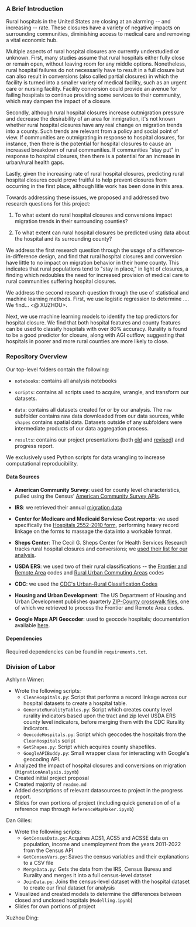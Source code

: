 ### A Brief Introduction

Rural hospitals in the United States are closing at an alarming -- and increasing -- rate. These closures have a variety of negative impacts on surrounding communities, diminishing access to medical care and removing a vital economic hub. 

Multiple aspects of rural hospital closures are currently understudied or unknown. First, many studies assume that rural hospitals either fully close or remain open, without leaving room for any middle options. Nonetheless, rural hospital failures do not necessarily have to result in a full closure but can also result in conversions (also called partial closures) in which the facility is turned into a smaller variety of medical facility, such as an urgent care or nursing facility. Facility conversion could provide an avenue for failing hospitals to continue providing some services to their community, which may dampen the impact of a closure. 

Secondly, although rural hospital closures increase outmigration pressure and decrease the desirability of an area for inmigration, it's not known whether rural hospital closures have any real change on migration trends into a county. Such trends are relevant from a policy and social point of view. If communities are outmigrating in response to hospital closures, for instance, then there is the potential for hospital closures to cause an increased breakdown of rural communities. If communities "stay put" in response to hospital closures, then there is a potential for an increase in urban/rural health gaps. 

Lastly, given the increasing rate of rural hospital closures, predicting rural hospital closures could prove fruitful to help prevent closures from occurring in the first place, although litle work has been done in this area.

Towards addressing these issues, we proposed and addressed two research questions for this project:

1. To what extent do rural hospital closures and conversions impact migration trends in their surrounding counties?

2. To what extent can rural hospital closures be predicted using data about the hospital and its surrounding county?

We address the first research question through the usage of a difference-in-difference design, and find that rural hospital closures and conversion have little to no impact on migration behavior in their home county. This indicates that rural populations tend to "stay in place," in light of closures, a finding which redoubles the need for increased provision of medical care to rural communities suffering hospital closures.

We address the second research question through the use of statistical and machine learning methods. First, we use logistic regression to determine .... We  find... <@ XUZHOU>.

Next, we use machine learning models to identify the top predictors for hospital closure. We find that both hospital features and county features can be used to classify hospitals with over 80% accuracy. Rurality is found to be a good predictor for closure, along with AGI outflow, suggesting that hospitals in poorer and more rural counties are more likely to close.

### Repository Overview

Our top-level folders contain the following:

* `notebooks`: contains all analysis notebooks

* `scripts`: contains all scripts used to acquire, wrangle, and transform our datasets.

* `data`: contains all datasets created for or by our analysis. The `raw` subfolder contains raw data downloaded from our data sources, while `shapes` contains spatial data. Datasets outside of any subfolders were intermediate products of our data aggregation process.

* `results`: contains our project presentations (both [old](https://github.com/macs30122-winter24/final-project-the-procrastinators/blob/main/results/The%20Procrastinator's%20Final%20Procrastination.pdf) and [revised]()) and progress report.

We exclusively used Python scripts for data wrangling to increase computational reproducibility.

#### Data Sources

* **American Community Survey**: used for county level characteristics, pulled using the Census' [American Community Survey APIs](https://www.census.gov/programs-surveys/acs/data/data-via-api.html).

* **IRS**: we retrieved their annual [migration data](https://www.irs.gov/statistics/soi-tax-stats-migration-data) 

* **Center for Medicare and Medicaid Servicse Cost reports**: we used specifically the [Hospitals 2552-2010 form](https://www.cms.gov/data-research/statistics-trends-and-reports/cost-reports/hospital-2552-2010-form), performing heavy record linkage on the forms to massage the data into a workable format. 

* **Sheps Center**: The Cecil G. Sheps Center for Health Services Research tracks rural hospital closures and conversions; we [used their list for our analysis](https://www.shepscenter.unc.edu/programs-projects/rural-health/rural-hospital-closures/).

* **USDA ERS**: we used two of their rural classifications -- the [Frontier and Remote Area](https://www.ers.usda.gov/data-products/frontier-and-remote-area-codes/) codes and [Rural Urban Commuting Areas](https://www.ers.usda.gov/data-products/rural-urban-commuting-area-codes/) codes

* **CDC**: we used the [CDC's Urban-Rural Classification Codes](https://www.cdc.gov/nchs/data_access/urban_rural.htm)

* **Housing and Urban Development**: The US Department of Housing and Urban Development publishes quarterly [ZIP-County crosswalk files](https://www.huduser.gov/portal/datasets/usps_crosswalk.html), one of which we retrieved to process the Frontier and Remote Area codes.

* **Google Maps API Geocoder**: used to geocode hospitals; documentation available [here](https://developers.google.com/maps/documentation).

#### Dependencies

Required dependencies can be found in `requirements.txt`.

### Division of Labor

Ashlynn Wimer:
* Wrote the following scripts:
  * `CleanHospitals.py`: Script that performs a record linkage across our hospital datasets to create a hospital table.
  * `GenerateRuralityTables.py`: Script which creates county level rurality indicators based upon the tract and zip level USDA ERS county level indicators, before merging them with the CDC Rurality indicators.
  * `GeocodeHospitals.py`: Script which geocodes the hospitals from the `CleanHospitals` script
  * `GetShapes.py`: Script which acquires county shapefiles.
  * `GoogleAPIBuddy.py`: Small wrapper class for interacting with Google's geocoding API.
* Analyzed the impact of hospital closures and conversions on migration (`MigrationAnalysis.ipynb`)
* Created initial project proposal
* Created majority of `readme.md`
* Added descriptions of relevant datasources to project in the progress report.
* Slides for own portions of project (including quick generation of of a reference map through `ReferenceMapMaker.ipynb`)

Dan Gilles:
* Wrote the following scripts:
  * `GetCensusData.py`: Acquires ACS1, ACS5 and ACSSE data on population, income and unemployment from the years 2011-2022 from the Census API
  * `GetCensusVars.py`: Saves the census variables and their explanations to a CSV file
  * `MergeData.py`: Gets the data from the IRS, Census Bureau and Rurality and merges it into a full census-level dataset
  * `JoinData.py`: Joins the census-level dataset with the hospital dataset to create our final dataset for analysis
* Visualized and created models to determine the differences between closed and unclosed hospitals (`Modelling.ipynb`)
* Slides for own portions of project 

Xuzhou Ding:
